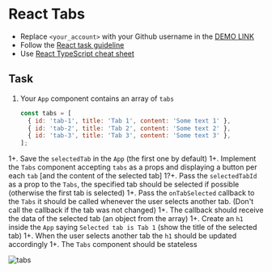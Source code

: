 # React Tabs
- Replace `<your_account>` with your Github username in the [DEMO LINK](https://workacccom.github.io/react_tabs/)
- Follow the [React task guideline](https://github.com/mate-academy/react_task-guideline#react-tasks-guideline)
- Use [React TypeScript cheat sheet](https://mate-academy.github.io/fe-program/js/extra/react-typescript)

## Task
1. Your `App` component contains an array of `tabs`
    ```javascript
    const tabs = [
      { id: 'tab-1', title: 'Tab 1', content: 'Some text 1' },
      { id: 'tab-2', title: 'Tab 2', content: 'Some text 2' },
      { id: 'tab-3', title: 'Tab 3', content: 'Some text 3' },
    ];
    ```
1+. Save the `selectedTab` in the `App` (the first one by default)
1+. Implement the `Tabs` component accepting `tabs` as a props
   and displaying a button per each `tab` [and the content of the selected tab]
1?+. Pass the `selectedTabId` as a prop to the `Tabs`, the specified tab should be selected if possible (otherwise the first tab is selected)
1+. Pass the `onTabSelected` callback to the `Tabs`
   it should be called whenever the user selects another tab.
   (Don't call the callback if the tab was not changed)
1+. The callback should receive the data of the selected tab (an object from the array)
1+. Create an `h1` inside the `App` saying `Selected tab is Tab 1` (show the title of the selected tab)
1+. When the user selects another tab the `h1` should be updated accordingly
1+. The `Tabs` component should be stateless

![tabs](./description/tabs.gif)

